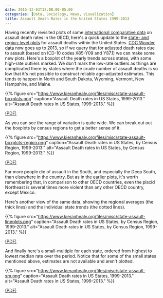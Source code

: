 ```yaml
---
date: 2015-12-03T12:08:00-05:00
categories: [Data, Sociology, News, Visualization]
title: Assault Death Rates in the United States 1999-2013
---
```


Having recently revisited plots of some [international comparative data](http://kieranhealy.org/blog/archives/2015/10/01/assault-death-rates-1960-2013/) on assault death rates in the OECD, here's a quick update to the [state- and region-level plots](http://kieranhealy.org/blog/archives/2012/07/21/assault-deaths-within-the-united-states/) for assault deaths within the United States. [CDC Wonder data](http://wonder.cdc.gov/) now goes up to 2013, so if we query that for adjusted death rates due to assault (based on ICD-10 codes X85-Y09 and Y87.1) we can make some new plots. Here's a boxplot of the yearly trends across states, with some high-rate outliers marked. We don't mark the low-rate outliers as things are complicated there by states where the crude number of assault deaths is so low that it's not possible to construct reliable age-adjusted estimates. This tends to happen in North and South Dakota, Wyoming, Vermont, New Hampshire, and Maine.

{{% figure src="https://www.kieranhealy.org/files/misc/state-assault-boxplots.png" caption="Assault Death rates in US States, 1999-2013." alt="Assault Death rates in US States, 1999-2013." %}}

[(PDF)](http://www.kieranhealy.org/files/misc/state-assault-boxplots.pdf)

As you can see the range of variation is quite wide. We can break out out the boxplots by census regions to get a better sense of it.

{{% figure src="https://www.kieranhealy.org/files/misc/state-assault-boxplots-region.png" caption="Assault Death rates in US States, by Census Region, 1999-2013." alt="Assault Death rates in US States, by Census Region, 1999-2013." %}}

[(PDF)](http://www.kieranhealy.org/files/misc/state-assault-boxplots-region.pdf)

Far more people die of assault in the South, and especially the Deep South, than elsewhere in the country. But as in the [earlier plots](http://kieranhealy.org/blog/archives/2012/07/21/assault-deaths-within-the-united-states/), it's worth remembering that, in comparison to other OECD countries, even the placid Northeast is several times more violent than any other OECD country, except Mexico.

Here's another view of the same data, showing the regional averages (the thick lines) and the individual state trends (the dotted lines). 

{{% figure src="https://www.kieranhealy.org/files/misc/state-assault-lineplots.png" caption="Assault Death rates in US States, by Census Region, 1999-2013." alt="Assault Death rates in US States, by Census Region, 1999-2013." %}}

[(PDF)](http://www.kieranhealy.org/files/misc/state-assault-lineplots.pdf)

And finally here's a small-multiple for each state, ordered from highest to lowest median rate over the period. Notice that for some of the small states mentioned above, estimates are not available and aren't plotted.

{{% figure src="https://www.kieranhealy.org/files/misc/state-assault-sm.png" caption="Assault Death rates in US States, 1999-2013." alt="Assault Death rates in US States, 1999-2013." %}}

[(PDF)](http://www.kieranhealy.org/files/misc/state-assault-sm.pdf)

